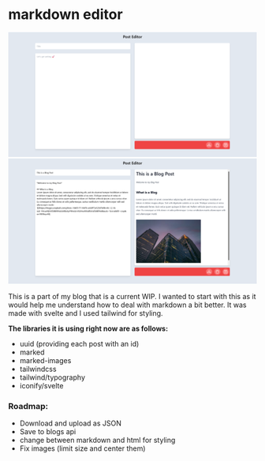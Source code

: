 # markdown editor
![](./Screenshot%202022-03-06%20at%2011-56-15%20Svelte%20%2B%20TS%20%2B%20Vite%20App.png)
![](./Screenshot%202022-03-06%20at%2011-59-11%20Svelte%20%2B%20TS%20%2B%20Vite%20App.png)

This is a part of my blog that is a current WIP. I wanted to start with this as it would help me understand how to deal with markdown a bit better. It was made with svelte and I used tailwind for styling.

**The libraries it is using right now are as follows:**
- uuid (providing each post with an id)
- marked 
- marked-images
- tailwindcss
- tailwind/typography
- iconify/svelte

### Roadmap:
- Download and upload as JSON
- Save to blogs api
- change between markdown and html for styling
- Fix images (limit size and center them)
